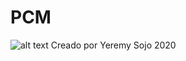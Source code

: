 # PCM
 ![alt text](https://raw.githubusercontent.com/teemotyjhons/PCM/branch/path/to/img.png)
Creado por Yeremy Sojo 2020
